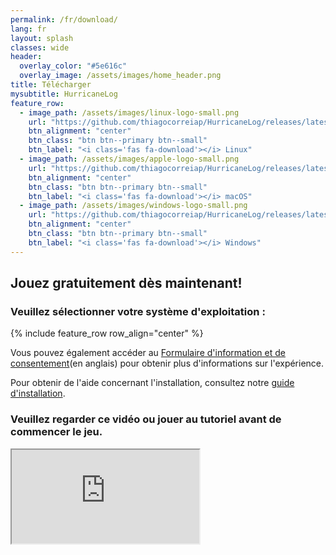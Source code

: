 ```yaml
---
permalink: /fr/download/
lang: fr
layout: splash
classes: wide
header:
  overlay_color: "#5e616c"
  overlay_image: /assets/images/home_header.png
title: Télécharger
mysubtitle: HurricaneLog
feature_row:
  - image_path: /assets/images/linux-logo-small.png
    url: "https://github.com/thiagocorreiap/HurricaneLog/releases/latest/download/HurricaneLog_v1.1.0_Linux.zip"
    btn_alignment: "center"
    btn_class: "btn btn--primary btn--small"
    btn_label: "<i class='fas fa-download'></i> Linux"
  - image_path: /assets/images/apple-logo-small.png
    url: "https://github.com/thiagocorreiap/HurricaneLog/releases/latest/download/HurricaneLog_v1.1.0_macOS.dmg"
    btn_alignment: "center"
    btn_class: "btn btn--primary btn--small"
    btn_label: "<i class='fas fa-download'></i> macOS"
  - image_path: /assets/images/windows-logo-small.png
    url: "https://github.com/thiagocorreiap/HurricaneLog/releases/latest/download/HurricaneLog_v1.1.0_Windows.exe"
    btn_alignment: "center"
    btn_class: "btn btn--primary btn--small"
    btn_label: "<i class='fas fa-download'></i> Windows"
---
```

<h2>Jouez gratuitement dès maintenant!</h2>
<h3>Veuillez sélectionner votre système d'exploitation :</h3>

{% include feature_row row_align="center" %}

Vous pouvez également accéder au <a href="{{ 'consent_form.pdf' | prepend:'/assets/files/' | absolute_url }}" download="consent_form.pdf">Formulaire d'information et de consentement</a>(en anglais) pour obtenir plus d'informations sur l'expérience.

Pour obtenir de l'aide concernant l'installation, consultez notre <a href="{{ '/fr/installation/' | relative_url }}">guide d'installation</a>.
<h3>Veuillez regarder ce vidéo ou jouer au tutoriel avant de commencer le jeu.</h3>

<iframe 
src="https://www.youtube.com/embed/HSAt9XY2yqk">
</iframe>